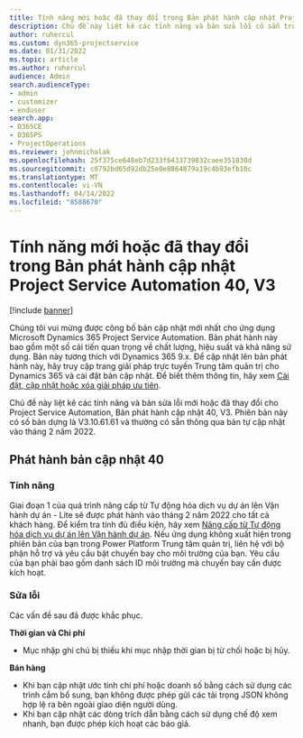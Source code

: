 ```yaml
---
title: Tính năng mới hoặc đã thay đổi trong Bản phát hành cập nhật Project Service Automation 40, V3
description: Chủ đề này liệt kê các tính năng và bản sửa lỗi có sẵn trong Microsoft Dynamics 365 Project Service Automation Bản phát hành cập nhật 40, V3.
author: ruhercul
ms.custom: dyn365-projectservice
ms.date: 01/31/2022
ms.topic: article
ms.author: ruhercul
audience: Admin
search.audienceType:
- admin
- customizer
- enduser
search.app:
- D365CE
- D365PS
- ProjectOperations
ms.reviewer: johnmichalak
ms.openlocfilehash: 25f375ce648eb7d233f6433739832caee351830d
ms.sourcegitcommit: c0792bd65d92db25e0e8864879a19c4b93efb10c
ms.translationtype: MT
ms.contentlocale: vi-VN
ms.lasthandoff: 04/14/2022
ms.locfileid: "8588670"
---
```

# <a name="whats-new-or-changed-in-project-service-automation-update-release-40-v3"></a>Tính năng mới hoặc đã thay đổi trong Bản phát hành cập nhật Project Service Automation 40, V3

[!include [banner](../includes/psa-now-project-operations.md)]

Chúng tôi vui mừng được công bố bản cập nhật mới nhất cho ứng dụng Microsoft Dynamics 365 Project Service Automation. Bản phát hành này bao gồm một số cải tiến quan trọng về chất lượng, hiệu suất và khả năng sử dụng. Bản này tương thích với Dynamics 365 9.x. Để cập nhật lên bản phát hành này, hãy truy cập trang giải pháp trực tuyến Trung tâm quản trị cho Dynamics 365 và cài đặt bản cập nhật. Để biết thêm thông tin, hãy xem [Cài đặt, cập nhật hoặc xóa giải pháp ưu tiên](/power-platform/admin/install-remove-preferred-solution).

Chủ đề này liệt kê các tính năng và bản sửa lỗi mới hoặc đã thay đổi cho Project Service Automation, Bản phát hành cập nhật 40, V3. Phiên bản này có số bản dựng là V3.10.61.61 và thường có sẵn thông qua bản tự cập nhật vào tháng 2 năm 2022.

## <a name="update-release-40"></a>Phát hành bản cập nhật 40

### <a name="features"></a>Tính năng
Giai đoạn 1 của quá trình nâng cấp từ Tự động hóa dịch vụ dự án lên Vận hành dự án - Lite sẽ được phát hành vào tháng 2 năm 2022 cho tất cả khách hàng. Để kiểm tra tính đủ điều kiện, hãy xem [Nâng cấp từ Tự động hóa dịch vụ dự án lên Vận hành dự án](upgrade-project-operations-non-stocked.md). Nếu ứng dụng không xuất hiện trong phiên bản của bạn trong Power Platform Trung tâm quản trị, liên hệ với bộ phận hỗ trợ và yêu cầu bật chuyến bay cho môi trường của bạn. Yêu cầu của bạn phải bao gồm danh sách ID môi trường mà chuyến bay cần được kích hoạt.

### <a name="bug-fixes"></a>Sửa lỗi

Các vấn đề sau đã được khắc phục.

**Thời gian và Chi phí**
- Mục nhập ghi chú bị thiếu khi mục nhập thời gian bị từ chối hoặc bị hủy. 

**Bán hàng**

- Khi bạn cập nhật ước tính chi phí hoặc doanh số bằng cách sử dụng các trình cắm bổ sung, bạn không được phép gửi các tải trọng JSON không hợp lệ ra bên ngoài giao diện người dùng.
- Khi bạn cập nhật các dòng trích dẫn bằng cách sử dụng chế độ xem nhanh, bạn được phép kích hoạt các báo giá.
